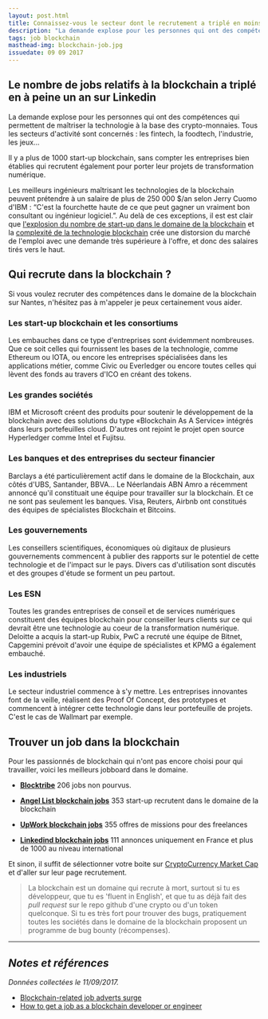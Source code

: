 ```yaml
---
layout: post.html
title: Connaissez-vous le secteur dont le recrutement a triplé en moins d'un an ? 
description: "La demande explose pour les personnes qui ont des compétences qui permettent de maîtriser la technologie dans ce domaine. Tous les secteurs d'activité sont concernés : les fintech, la foodtech, l'industrie, les jeux..."
tags: job blockchain
masthead-img: blockchain-job.jpg
issuedate: 09 09 2017
---
```


## Le nombre de jobs relatifs à la blockchain a triplé en à peine un an sur Linkedin

La demande explose pour les personnes qui ont des compétences qui permettent de maîtriser la technologie à la base des crypto-monnaies. Tous les secteurs d'activité sont concernés : les fintech, la foodtech, l'industrie, les jeux...

Il y a plus de 1000 start-up blockchain, sans compter les entreprises bien établies qui recrutent également pour porter leur projets de transformation numérique.

Les meilleurs ingénieurs maîtrisant les technologies de la blockchain peuvent prétendre à un salaire de plus de 250 000 $/an selon Jerry Cuomo d'IBM : “C'est la fourchette haute de ce que peut gagner un vraiment bon consultant ou ingénieur logiciel.”. Au delà de ces exceptions, il est est clair que [l'explosion du nombre de start-up dans le domaine de la blockchain](https://laurentlourenco.pro/blog/startup-blockchain-ico-innovation-transformation-numerique.html) et la [complexité de la technologie blockchain](https://laurentlourenco.pro/blog/la-blockchain-est-elle-une-revolution-technologique.html) crée une distorsion du marché de l'emploi avec une demande très supérieure à l'offre, et donc des salaires tirés vers le haut.

## Qui recrute dans la blockchain ?

<p class="alert alert-warning" role="alert">Si vous voulez recruter des compétences dans le domaine de la blockchain sur Nantes, n'hésitez pas à m'appeler je peux certainement vous aider.</p>

### Les start-up blockchain et les consortiums

Les embauches dans ce type d'entreprises sont évidemment nombreuses. Que ce soit celles qui fournissent les bases de la technologie, comme Ethereum ou IOTA, ou encore les entreprises spécialisées dans les applications métier, comme Civic ou Everledger ou encore toutes celles qui lèvent des fonds au travers d'ICO en créant des tokens.

### Les grandes sociétés

IBM et Microsoft créent des produits pour soutenir le développement de la blockchain avec des solutions du type «Blockchain As A Service» intégrés dans leurs portefeuilles cloud. D'autres ont rejoint le projet open source Hyperledger comme Intel et Fujitsu.

### Les banques et des entreprises du secteur financier

Barclays a été particulièrement actif dans le domaine de la Blockchain, aux côtés d'UBS, Santander, BBVA... Le Néerlandais ABN Amro a récemment annoncé qu'il constituait une équipe pour travailler sur la blockchain. Et ce ne sont pas seulement les banques. Visa, Reuters, Airbnb ont constitués des équipes de spécialistes Blockchain et Bitcoins.

### Les gouvernements

Les conseillers scientifiques, économiques où digitaux de plusieurs gouvernements commencent à publier des rapports sur le potentiel de cette technologie et de l'impact sur le pays. Divers cas d'utilisation sont discutés et des groupes d'étude se forment un peu partout.

### Les ESN

Toutes les grandes entreprises de conseil et de services numériques constituent des équipes blockchain pour conseiller leurs clients sur ce qui devrait être une technologie au coeur de la transformation numérique. Deloitte a acquis la start-up Rubix, PwC a recruté une équipe de Bitnet, Capgemini prévoit d'avoir une équipe de spécialistes et KPMG a également embauché.

### Les industriels

Le secteur industriel commence à s'y mettre. Les entreprises innovantes font de la veille, réalisent des Proof Of Concept, des prototypes et commencent à intégrer cette technologie dans leur portefeuille de projets. C'est le cas de Wallmart par exemple.

## Trouver un job dans la blockchain

Pour les passionnés de blockchain qui n'ont pas encore choisi pour qui travailler, voici les meilleurs jobboard dans le domaine.

- [**Blocktribe**](https://blocktribe.com/) <span class="badge badge-danger">206</span> jobs non pourvus.

- [**Angel List blockchain jobs**](https://angel.co/jobs#find/blockchain) <span class="badge badge-danger">353</span>  start-up recrutent dans le domaine de la blockchain

- [**UpWork blockchain jobs**](https://www.upwork.com/o/jobs/browse/skill/blockchain/) <span class="badge badge-danger">355</span> offres de missions pour des freelances

- [**Linkedind blockchain jobs**](https://www.linkedin.com/jobs/blockchain-jobs/) <span class="badge badge-danger">111</span> annonces uniquement en France et plus de 1000 au niveau international

Et sinon, il suffit de sélectionner votre boite sur [CryptoCurrency Market Cap](https://coinmarketcap.com/) et d'aller sur leur page recrutement.

> La blockchain est un domaine qui recrute à mort, surtout si tu es développeur, que tu es 'fluent in English', et que tu as déjà fait des _pull request_ sur le repo github d'une crypto ou d'un token quelconque. Si tu es très fort pour trouver des bugs, pratiquement toutes les sociétés dans le domaine de la blockchain proposent un programme de bug bounty (récompenses).

---

## _Notes et références_

_Données collectées le 11/09/2017._

- [Blockchain-related job adverts surge](https://cointelegraph.com/news/is-there-blockchain-related-talent-bubble-linkedin-adverts-surge)
- [How to get a job as a blockchain developer or engineer](http://www.computerworlduk.com/applications/how-get-job-as-blockchain-developer-3640764/)
